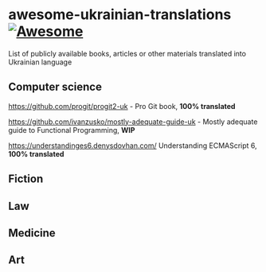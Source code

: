 # awesome-ukrainian-translations [![Awesome](https://cdn.rawgit.com/sindresorhus/awesome/d7305f38d29fed78fa85652e3a63e154dd8e8829/media/badge.svg)](https://github.com/sindresorhus/awesome)

List of publicly available books, articles or other materials translated into Ukrainian language

## Computer science

https://github.com/progit/progit2-uk - Pro Git book, __100% translated__

https://github.com/ivanzusko/mostly-adequate-guide-uk - Mostly adequate guide to Functional Programming, __WIP__

https://understandinges6.denysdovhan.com/ Understanding ECMAScript 6, __100% translated__

## Fiction
## Law
## Medicine
## Art

